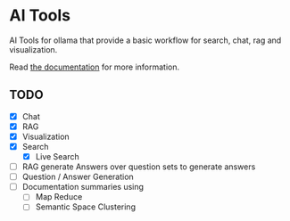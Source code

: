 # AI Tools
AI Tools for ollama that provide a basic workflow for search, chat, rag and visualization.

Read [the documentation](./docs/index.md) for more information.

## TODO

- [x] Chat
- [x] RAG
- [x] Visualization
- [x] Search
    - [x] Live Search
- [ ] RAG generate Answers over question sets to generate answers
- [ ] Question / Answer Generation
- [ ] Documentation summaries using
    - [ ] Map Reduce
    - [ ] Semantic Space Clustering
